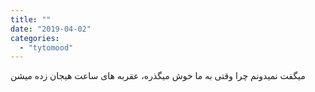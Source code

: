 ```yaml
---
title: ""
date: "2019-04-02"
categories: 
  - "tytomood"
---
```


میگفت نمیدونم چرا وقتی به ما خوش میگذره، عقربه های ساعت هیجان زده میشن
